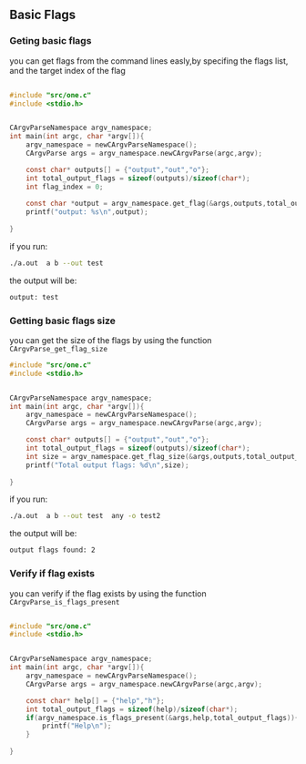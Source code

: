 
## Basic Flags
### Geting basic flags
you can get flags from the command lines easly,by specifing the flags list, 
and the target index of the flag 

```c

#include "src/one.c"
#include <stdio.h>


CArgvParseNamespace argv_namespace;
int main(int argc, char *argv[]){
    argv_namespace = newCArgvParseNamespace();
    CArgvParse args = argv_namespace.newCArgvParse(argc,argv);

    const char* outputs[] = {"output","out","o"};
    int total_output_flags = sizeof(outputs)/sizeof(char*);
    int flag_index = 0;
    
    const char *output = argv_namespace.get_flag(&args,outputs,total_output_flags,flag_index);
    printf("output: %s\n",output);
    
}
```
if you run:
```bash
./a.out  a b --out test
```
the output will be:
```bash
output: test
```

### Getting basic flags size

you can get the size of the flags by using the function `CArgvParse_get_flag_size` 
```c
#include "src/one.c"
#include <stdio.h>


CArgvParseNamespace argv_namespace;
int main(int argc, char *argv[]){
    argv_namespace = newCArgvParseNamespace();
    CArgvParse args = argv_namespace.newCArgvParse(argc,argv);

    const char* outputs[] = {"output","out","o"};
    int total_output_flags = sizeof(outputs)/sizeof(char*);
    int size = argv_namespace.get_flag_size(&args,outputs,total_output_flags);
    printf("Total output flags: %d\n",size);
    
}
```
if you run:
```bash
./a.out  a b --out test  any -o test2 
```
the output will be:
```bash
output flags found: 2
```

### Verify if flag exists
you can verify if the flag exists by using the function `CArgvParse_is_flags_present` 
```c

#include "src/one.c"
#include <stdio.h>


CArgvParseNamespace argv_namespace;
int main(int argc, char *argv[]){
    argv_namespace = newCArgvParseNamespace();
    CArgvParse args = argv_namespace.newCArgvParse(argc,argv);

    const char* help[] = {"help","h"};
    int total_output_flags = sizeof(help)/sizeof(char*);
    if(argv_namespace.is_flags_present(&args,help,total_output_flags)){
        printf("Help\n");
    }
    
}
```